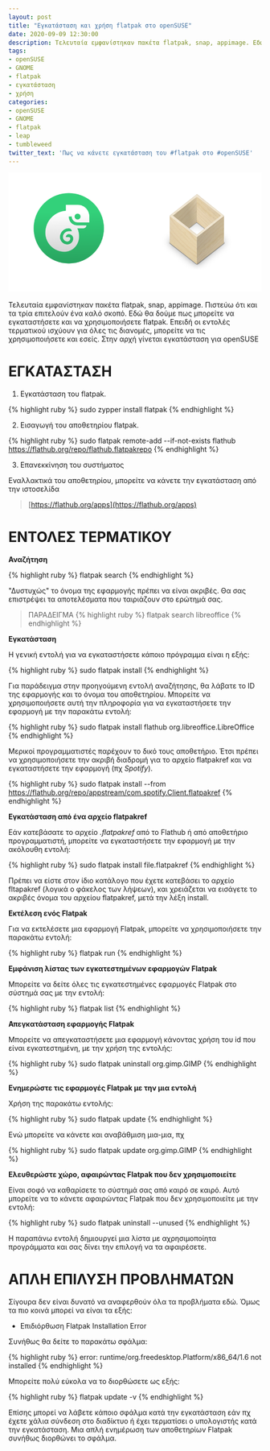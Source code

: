 ```yaml
---
layout: post
title: "Εγκατάσταση και χρήση flatpak στο openSUSE"
date: 2020-09-09 12:30:00
description: Τελευταία εμφανίστηκαν πακέτα flatpak, snap, appimage. Εδώ θα δούμε πως γίνεται η εγκατάσταση του flatpak και βασική χρήση.
tags:
- openSUSE
- GNOME
- flatpak
- εγκατάσταση
- χρήση
categories:
- openSUSE
- GNOME
- flatpak
- leap
- tumbleweed
twitter_text: 'Πως να κάνετε εγκατάσταση του #flatpak στο #openSUSE'
---
```


![openSUSE και flatpak](/post_images/opensuse/opensuse-flatpak.png "openSUSE και flatpak")

Τελευταία εμφανίστηκαν πακέτα flatpak, snap, appimage. Πιστεύω ότι και τα τρία επιτελούν ένα καλό σκοπό. Εδώ θα δούμε πως μπορείτε να εγκαταστήσετε και να χρησιμοποιήσετε flatpak. Επειδή οι εντολές τερματικού ισχύουν για όλες τις διανομές, μπορείτε να τις χρησιμοποιήσετε και εσείς. Στην αρχή γίνεται εγκατάσταση για openSUSE

# ΕΓΚΑΤΑΣΤΑΣΗ

1. Εγκατάσταση του flatpak.

{% highlight ruby %}
  sudo zypper install flatpak
{% endhighlight %}

2. Εισαγωγή του αποθετηρίου flatpak.

{% highlight ruby %}
  sudo flatpak remote-add --if-not-exists flathub https://flathub.org/repo/flathub.flatpakrepo
{% endhighlight %}

3. Επανεκκίνηση του συστήματος

Εναλλακτικά του αποθετηρίου, μπορείτε να κάνετε την εγκατάσταση από την ιστοσελίδα

> [https://flathub.org/apps](https://flathub.org/apps)


# ΕΝΤΟΛΕΣ ΤΕΡΜΑΤΙΚΟΥ

**Αναζήτηση**

{% highlight ruby %}
  flatpak search
{% endhighlight %}

"Δυστυχώς" το όνομα της εφαρμογής πρέπει να είναι ακριβές. Θα σας επιστρέψει τα αποτελέσματα που ταιριάζουν στο ερώτημά σας.

> ΠΑΡΑΔΕΙΓΜΑ
{% highlight ruby %}
  flatpak search libreoffice
{% endhighlight %}

**Εγκατάσταση**

Η γενική εντολή για να εγκαταστήσετε κάποιο πρόγραμμα είναι η εξής:

{% highlight ruby %}
  sudo flatpak install
{% endhighlight %}

Για παράδειγμα στην προηγούμενη εντολή αναζήτησης, θα λάβατε το ID της εφαρμογής και το όνομα του αποθετηρίου. Μπορείτε να χρησιμοποιήσετε αυτή την πληροφορία για να εγκαταστήσετε την εφαρμογή με την παρακάτω εντολή:

{% highlight ruby %}
  sudo flatpak install flathub org.libreoffice.LibreOffice
{% endhighlight %}

Μερικοί προγραμματιστές παρέχουν το δικό τους αποθετήριο. Έτσι πρέπει να χρησιμοποιήσετε την ακριβή διαδρομή για το αρχείο flatpakref και να εγκαταστήσετε την εφαρμογή (πχ *Spotify*).

{% highlight ruby %}
  sudo flatpak install --from https://flathub.org/repo/appstream/com.spotify.Client.flatpakref
{% endhighlight %}

**Εγκατάσταση από ένα αρχείο flatpakref**

Εάν κατεβάσατε το αρχείο *.flatpakref* από το Flathub ή από αποθετήριο προγραμματιστή, μπορείτε να εγκαταστήσετε την εφαρμογή με την ακόλουθη εντολή:

{% highlight ruby %}
  sudo flatpak install file.flatpakref
{% endhighlight %}

Πρέπει να είστε στον ίδιο κατάλογο που έχετε κατεβάσει το αρχείο fltapakref (λογικά ο φάκελος των λήψεων), και χρειάζεται να εισάγετε το ακριβές όνομα του αρχείου flatpakref, μετά την λέξη install.

**Εκτέλεση ενός Flatpak**

Για να εκτελέσετε μια εφαρμογή Flatpak, μπορείτε να χρησιμοποιήσετε την παρακάτω εντολή:

{% highlight ruby %}
  flatpak run
{% endhighlight %}

**Εμφάνιση λίστας των εγκατεστημένων εφαρμογών Flatpak**

Μπορείτε να δείτε όλες τις εγκατεστημένες εφαρμογές Flatpak στο σύστημά σας με την εντολή:

{% highlight ruby %}
  flatpak list
{% endhighlight %}

**Απεγκατάσταση εφαρμογής Flatpak**

Μπορείτε να απεγκαταστήσετε μια εφαρμογή κάνοντας χρήση του id που είναι εγκατεστημένη, με την χρήση της εντολής:

{% highlight ruby %}
  sudo flatpak uninstall org.gimp.GIMP
{% endhighlight %}

**Ενημερώστε τις εφαρμογές Flatpak με την μια εντολή**

Χρήση της παρακάτω εντολής:

{% highlight ruby %}
  sudo flatpak update
{% endhighlight %}

Ενώ μπορείτε να κάνετε και αναβάθμιση μια-μια, πχ

{% highlight ruby %}
sudo flatpak update org.gimp.GIMP
{% endhighlight %}

**Ελευθερώστε χώρο, αφαιρώντας Flatpak που δεν χρησιμοποιείτε**

Είναι σοφό να καθαρίσετε το σύστημά σας από καιρό σε καιρό. Αυτό μπορείτε να το κάνετε αφαιρώντας Flatpak που δεν χρησιμοποιείτε με την εντολή:

{% highlight ruby %}
sudo flatpak uninstall --unused
{% endhighlight %}

Η παραπάνω εντολή δημιουργεί μια λίστα με αχρησιμοποίητα προγράμματα και σας δίνει την επιλογή να τα αφαιρέσετε.

# ΑΠΛΗ ΕΠΙΛΥΣΗ ΠΡΟΒΛΗΜΑΤΩΝ

Σίγουρα δεν είναι δυνατό να αναφερθούν όλα τα προβλήματα εδώ. Όμως τα πιο κοινά μπορεί να είναι τα εξής:

* Επιδιόρθωση Flatpak Installation Error

Συνήθως θα δείτε το παρακάτω σφάλμα:

{% highlight ruby %}
error: runtime/org.freedesktop.Platform/x86_64/1.6 not installed
{% endhighlight %}

Μπορείτε πολύ εύκολα να το διορθώσετε ως εξής:

{% highlight ruby %}
flatpak update -v
{% endhighlight %}

Επίσης μπορεί να λάβετε κάποιο σφάλμα κατά την εγκατάσταση εάν πχ έχετε χάλια σύνδεση στο διαδίκτυο ή έχει τερματίσει ο υπολογιστής κατά την εγκατάσταση. Μια απλή ενημέρωση των αποθετηρίων Flatpak συνήθως διορθώνει το σφάλμα.
